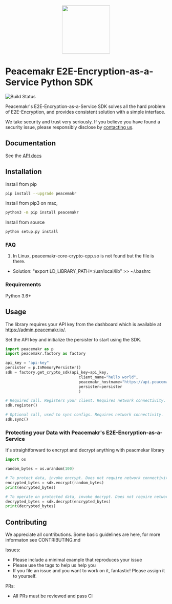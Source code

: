 <p align="center">
  <br>
    <img src="https://admin.peacemakr.io/images/PeacemakrP-Golden.png" width="150"/>
  <br>
</p>

# Peacemakr E2E-Encryption-as-a-Service Python SDK

![Build Status](https://github.com/peacemakr-io/peacemakr-python-sdk/workflows/Build%20%26%20Test/badge.svg)

Peacemakr's E2E-Encryption-as-a-Service SDK solves all the hard problem of E2E-Encryption, and provides consistent solution with a simple interface.

We take security and trust very seriously. If you believe you have found a security issue, please responsibly disclose by [contacting us](mailto:security@peacemakr.io).

## Documentation

See the [API docs](https://github.com/peacemakr-io/peacemakr-python-sdk/tree/master/docs)

## Installation
Install from pip
```sh
pip install --upgrade peacemakr
```
Install from pip3 on mac,
```sh
python3 -m pip install peacemakr
```

Install from source
```sh
python setup.py install
```

### FAQ
1. In Linux, peacemakr-core-crypto-cpp.so is not found but the file is there.
  - Solution: "export LD_LIBRARY_PATH=:/usr/local/lib" >> ~/.bashrc
 


### Requirements
Python 3.6+

## Usage
The library requires your API key from the dashboard which is available at https://admin.peacemakr.io/.

Set the API key and initialize the persister to start using the SDK.
```python
import peacemakr as p
import peacemakr.factory as factory

api_key = "api-key"
persister = p.InMemoryPersister()
sdk = factory.get_crypto_sdk(api_key=api_key,
                                client_name="hello world",
                                peacemakr_hostname="https://api.peacemakr.io",
                                persister=persister
                                )

# Required call. Registers your client. Requires network connectivity.
sdk.register()

# Optional call, used to sync configs. Requires network connectivity.
sdk.sync()
```

### Protecting your Data with Peacemakr's E2E-Encryption-as-a-Service
It's straightforward to encrypt and decrypt anything with peacmekar library
```python
import os

random_bytes = os.urandom(100)

# To protect data, invoke encrypt. Does not require network connectivity.
encrypted_bytes = sdk.encrypt(random_bytes)
print(encrypted_bytes)

# To operate on protected data, invoke decrypt. Does not require network connectivity.
decrypted_bytes = sdk.decrypt(encrypted_bytes)
print(decrypted_bytes)
```

## Contributing
We appreciate all contributions. Some basic guidelines are here, for more informaton
see CONTRIBUTING.md

Issues:
- Please include a minimal example that reproduces your issue
- Please use the tags to help us help you
- If you file an issue and you want to work on it, fantastic! Please assign it to yourself.

PRs:
- All PRs must be reviewed and pass CI

